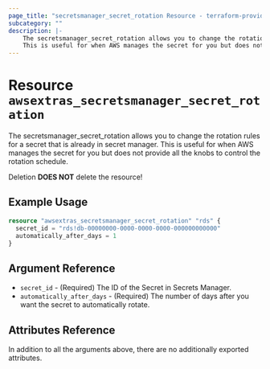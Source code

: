 ```yaml
---
page_title: "secretsmanager_secret_rotation Resource - terraform-provider-awsextras"
subcategory: ""
description: |-
    The secretsmanager_secret_rotation allows you to change the rotation rules for a secret that is already in secret manager.
    This is useful for when AWS manages the secret for you but does not provide all the knobs to control the rotation schedule.
---
```


# Resource `awsextras_secretsmanager_secret_rotation`

The secretsmanager_secret_rotation allows you to change the rotation rules for a secret that is already in secret manager.
This is useful for when AWS manages the secret for you but does not provide all the knobs to control the rotation schedule.

Deletion **DOES NOT** delete the resource!

## Example Usage

```terraform
resource "awsextras_secretsmanager_secret_rotation" "rds" {
  secret_id = "rds!db-00000000-0000-0000-0000-000000000000"
  automatically_after_days = 1
}
```

## Argument Reference

- `secret_id` - (Required) The ID of the Secret in Secrets Manager.
- `automatically_after_days` - (Required) The number of days after you want the secret to automatically rotate.

## Attributes Reference

In addition to all the arguments above, there are no additionally exported attributes.
